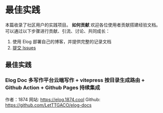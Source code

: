 # 最佳实践

本篇收录了社区用户的实践项目。
**如何贡献**
欢迎各位使用者贡献搭建经验文档。可以通过以下步骤进行贡献、引流、讨论、共同成长：

1.  使用 Elog 部署自己的博客，并提供完整的记录文档
2.  [提交 Issues](https://github.com/LetTTGACO/elog/issues/2)

## 最佳实践

### Elog Doc 多写作平台云端写作 + vitepress 按目录生成路由 + Github Action + Github Pages 持续集成

作者：1874
网站: <https://elog.1874.cool>
Github: <https://github.com/LetTTGACO/elog-docs>
